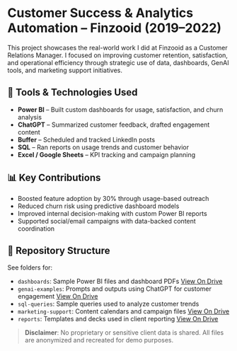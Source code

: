 # Customer Success & Analytics Automation – Finzooid (2019–2022)

This project showcases the real-world work I did at Finzooid as a Customer Relations Manager. I focused on improving customer retention, satisfaction, and operational efficiency through strategic use of data, dashboards, GenAI tools, and marketing support initiatives.

## 🧰 Tools & Technologies Used
- **Power BI** – Built custom dashboards for usage, satisfaction, and churn analysis 
- **ChatGPT** – Summarized customer feedback, drafted engagement content 
- **Buffer** – Scheduled and tracked LinkedIn posts
- **SQL** – Ran reports on usage trends and customer behavior
- **Excel / Google Sheets** – KPI tracking and campaign planning

## 📊 Key Contributions
- Boosted feature adoption by 30% through usage-based outreach
- Reduced churn risk using predictive dashboard models
- Improved internal decision-making with custom Power BI reports
- Supported social/email campaigns with data-backed content coordination

## 📂 Repository Structure
See folders for:
- `dashboards`: Sample Power BI files and dashboard PDFs [View On Drive](https://drive.google.com/file/d/12vfqBLqAT8TOF2yQUttM_67uWIOHQN3r/view?usp=drive_link)
- `genai-examples`: Prompts and outputs using ChatGPT for customer engagement [View On Drive](https://drive.google.com/file/d/1-zAl4VlEdILyFhobHkWNBSpMpyDjvLzV/view?usp=drive_link)
- `sql-queries`: Sample queries used to analyze customer trends
- `marketing-support`: Content calendars and campaign files [View On Drive](https://docs.google.com/spreadsheets/d/1xlpFH9tcDk8Dw61iY9KkYFWia8ct4vjt/edit?usp=drive_link&ouid=100872368629951581486&rtpof=true&sd=true)
- `reports`: Templates and decks used in client reporting [View On Drive](https://docs.google.com/document/d/1mHIHRbEmmDy2U83w6qIvL777Gs1yzbpp/edit?usp=sharing&ouid=100872368629951581486&rtpof=true&sd=true)

> **Disclaimer**: No proprietary or sensitive client data is shared. All files are anonymized and recreated for demo purposes.

